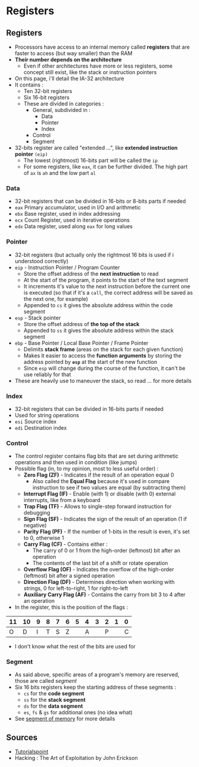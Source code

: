 # Registers

## Registers

* Processors have access to an internal memory called **registers** that are faster to access \(but way smaller\) than the RAM
* **Their number depends on the architecture**
  * Even if other architectures have more or less registers, some concept still exist, like the stack or instruction pointers
* On this page, i'll detail the IA-32 architecture
* It contains :
  * Ten 32-bit registers
  * Six 16-bit registers
  * These are divided in categories :
    * General, subdivided in :
      * Data
      * Pointer
      * Index
    * Control
    * Segment
* 32-bits register are called "extended ...", like **extended instruction pointer** `(eip)`
  * The lowest \(rightmost\) 16-bits part will be called the `ip`
  * For some registers, like `eax`, it can be further divided. The high part of `ax` is `ah` and the low part `al`

### **Data**

* 32-bit registers that can be divided in 16-bits or 8-bits parts if needed
* `eax` Primary accumulator, used in I/O and arithmetic
* `ebx` Base register, used in index addressing
* `ecx` Count Register, used in iterative operations
* `edx` Data register, used along `eax` for long values

### Pointer

* 32-bit registers \(but actually only the rightmost 16 bits is used if i understood correctly\)
* `eip` - Instruction Pointer / Program Counter 
  * Store the offset address of the **next instruction** to read
  * At the start of the program, it points to the start of the text segment
  * It increments it's value to the next instruction before the current one is executed \(so that if it's a `call`, the correct address will be saved as the next one, for example\)
  * Appended to  `cs` it gives the absolute address within the code segment
* `esp` - Stack pointer
  * Store the offset address of **the top of the stack**
  * Appended to `ss` it gives the absolute address within the stack segment
* `ebp` - Base Pointer / Local Base Pointer / Frame Pointer
  * Delimits **stack frame** \(areas on the stack for each given function\)
  * Makes it easier to access the **function arguments** by storing the address pointed by **`esp`** at the start of the new function
  * Since `esp` will change during the course of the function, it can't be use reliably for that
* These are heavily use to maneuver the stack, so read ... for more details

### Index

* 32-bit registers that can be divided in 16-bits parts if needed
* Used for string operations
* `esi` Source index
* `edi` Destination index

### Control

* The control register contains flag bits that are set during arithmetic operations and then used in condition \(like jumps\)
* Possible flag \(in, to my opinion, most to less useful order\) :
  * **Zero Flag \(ZF\)** - Indicates if the result of an operation equal 0
    *  Also called the **Equal Flag** because it's used in compare instruction to see if two values are equal \(by subtracting them\)
  * **Interrupt Flag \(IF\)** - Enable \(with 1\) or disable \(with 0\) external interrupts, like from a keyboard
  * **Trap Flag \(TF\)** - Allows to single-step forward instruction for debugging
  * **Sign Flag \(SF\)** - Indicates the sign of the result of an operation \(1 if negative\)
  * **Parity Flag \(PF\)** - If the number of 1-bits in the result is even, it's set to 0, otherwise 1
  * **Carry Flag \(CF\)** - Contains either :
    * The carry of 0 or 1 from the high-order \(leftmost\) bit after an operation
    * The contents of the last bit of a shift or rotate operation
  * **Overflow Flag \(OF\)** - Indicates the overflow of the high-order \(leftmost\) bit after a signed operation 
  * **Direction Flag \(DF\)** - Determines direction when working with strings, 0 for left-to-right, 1 for right-to-left
  * **Auxiliary Carry Flag \(AF\)** - Contains the carry from bit 3 to 4 after an operation
* In the register, this is the position of the flags :

| 11 | 10 | 9 | 8 | 7 | 6 | 5 | 4 | 3 | 2 | 1 | 0 |
| :--- | :--- | :--- | :--- | :--- | :--- | :---: | :--- | :--- | :--- | :--- | :--- |
| O | D | I | T | S | Z |  | A |  | P |  | C |

* I don't know what the rest of the bits are used for

### Segment

* As said above, specific areas of a program's memory are reserved, those are called _segment_
* Six 16 bits registers keep the starting address of these segments :
  * `cs` for the **code segment**
  * `ss` for the **stack segment**
  * `ds` for the **data segment**
  * `es`, `fs` & `gs` for additional ones \(no idea what\)
* See [segment of memory](https://zcugni.gitbook.io/notes/binary-exploitation/memory#segment-of-memory) for more details

## Sources

* [Tutorialspoint](https://www.tutorialspoint.com/assembly_programming/assembly_registers.htm)
* Hacking : The Art of Exploitation by John Erickson



